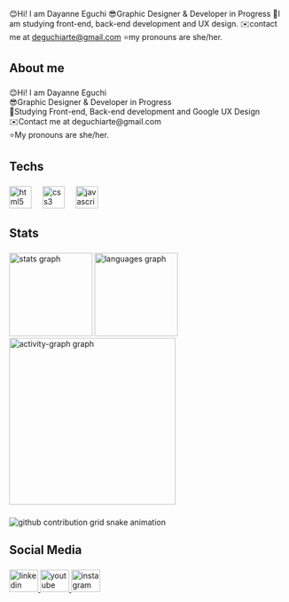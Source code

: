 😊Hi! I am Dayanne Eguchi
😎Graphic Designer & Developer in Progress
🧠I am studying front-end, back-end development and UX design. 
✉️contact me at deguchiarte@gmail.com
⭐my pronouns are she/her.

<h2 align="left">About me</h2>

###

<p align="left">😊Hi! I am Dayanne Eguchi <br>😎Graphic Designer & Developer in Progress <br>🧠Studying Front-end, Back-end development and Google UX Design <br>✉️Contact me at deguchiarte@gmail.com <br>⭐My pronouns are she/her.</p>

###

<h2 align="left">Techs</h2>

###

<div align="left">
  <img src="https://skillicons.dev/icons?i=html" height="40" alt="html5 logo"  />
  <img width="12" />
  <img src="https://skillicons.dev/icons?i=css" height="40" alt="css3 logo"  />
  <img width="12" />
  <img src="https://skillicons.dev/icons?i=js" height="40" alt="javascript logo"  />
</div>

###

<h2 align="left">Stats</h2>

###

<div align="left">
  <img src="https://github-readme-stats.vercel.app/api?username=dayanneeguchi&hide_title=false&hide_rank=false&show_icons=true&include_all_commits=true&count_private=true&disable_animations=false&theme=algolia&locale=en&hide_border=true&order=1" height="150" alt="stats graph"  />
  <img src="https://github-readme-stats.vercel.app/api/top-langs?username=dayanneeguchi&locale=en&hide_title=false&layout=compact&card_width=320&langs_count=5&theme=algolia&hide_border=true&order=2" height="150" alt="languages graph"  />
  <img src="https://github-readme-activity-graph.vercel.app/graph?username=dayanneeguchi&radius=16&theme=arctic&area=true&order=5&hide_title=true&hide_border=true" height="300" alt="activity-graph graph"  />
</div>

###
<picture align="center">
  <source media="(prefers-color-scheme: dark)" srcset="https://raw.githubusercontent.com/mari4souza/mari4souza/output/github-contribution-grid-snake-dark.svg">
  <source media="(prefers-color-scheme: light)" srcset="https://raw.githubusercontent.com/mari4souza/mari4souza/output/github-contribution-grid-snake-dark.svg">
  <img align="center" alt="github contribution grid snake animation" src="https://raw.githubusercontent.com/dayanneeguchi/dayanneeguchi/output/snake.svg">
</picture>

###

<h2 align="left">Social Media</h2>

###

<div align="left">
  <a href="https://www.linkedin.com/in/dayanne-eguchi-viana-59775633/" target="_blank">
    <img src="https://raw.githubusercontent.com/maurodesouza/profile-readme-generator/master/src/assets/icons/social/linkedin/default.svg" width="52" height="40" alt="linkedin logo"  />
  </a>

  <a href="https://studio.youtube.com/channel/UCDdniyzpcYcs2tTe7J5wqew/editing/profile" target="_blank">
    <img src="https://raw.githubusercontent.com/maurodesouza/profile-readme-generator/master/src/assets/icons/social/youtube/default.svg" width="52" height="40" alt="youtube logo"  />
  </a>
  <a href="https://www.instagram.com/dayguchi.design/" target="_blank">
    <img src="https://raw.githubusercontent.com/maurodesouza/profile-readme-generator/master/src/assets/icons/social/instagram/default.svg" width="52" height="40" alt="instagram logo"  />
  </a>
</div>

###


